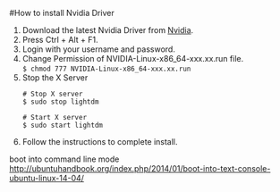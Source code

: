 #How to install Nvidia Driver

1. Download the latest Nvidia Driver from [Nvidia](http://www.nvidia.com/Download/index.aspx?lang=en-us).
2. Press Ctrl + Alt + F1.
3. Login with your username and password.
4. Change Permission of NVIDIA-Linux-x86_64-xxx.xx.run file.
<br>`$ chmod 777 NVIDIA-Linux-x86_64-xxx.xx.run`
5. Stop the X Server
   ```
   # Stop X server
   $ sudo stop lightdm

   # Start X server
   $ sudo start lightdm
   ```
6. Follow the instructions to complete install.

boot into command line mode
http://ubuntuhandbook.org/index.php/2014/01/boot-into-text-console-ubuntu-linux-14-04/
